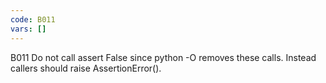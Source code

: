 ```yaml
---
code: B011
vars: []
---
```


B011 Do not call assert False since python -O removes these calls. Instead callers should raise AssertionError().
